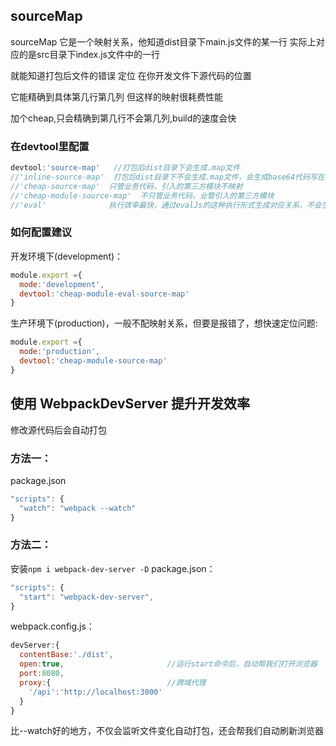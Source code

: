 ## sourceMap
sourceMap 它是一个映射关系，他知道dist目录下main.js文件的某一行
实际上对应的是src目录下index.js文件中的一行

就能知道打包后文件的错误 定位 在你开发文件下源代码的位置

它能精确到具体第几行第几列 但这样的映射很耗费性能

加个cheap,只会精确到第几行不会第几列,build的速度会快

### 在devtool里配置
```js
devtool:'source-map'   //打包后dist目录下会生成.map文件
//'inline-source-map'  打包后dist目录下不会生成.map文件，会生成base64代码写在打包后的js内
//'cheap-source-map'  只管业务代码，引入的第三方模块不映射
//'cheap-module-source-map'  不只管业务代码，业管引入的第三方模块
//'eval'              执行效率最快，通过evalJs的这种执行形式生成对应关系，不会生成.map文件 也不会生成base64代码 和其他的，比较复杂的情况下，提示可能不全面
```

### 如何配置建议
开发环境下(development)：
```js
module.export ={
  mode:'development',
  devtool:'cheap-module-eval-source-map'
}
```

生产环境下(production)，一般不配映射关系，但要是报错了，想快速定位问题:
```js
module.export ={
  mode:'production',
  devtool:'cheap-module-source-map'
}
```


## 使用 WebpackDevServer 提升开发效率
修改源代码后会自动打包
### 方法一：
package.json
```js
"scripts": {
  "watch": "webpack --watch"
}
```
### 方法二：
安装`npm i webpack-dev-server -D`
package.json：
```js
"scripts": {
  "start": "webpack-dev-server",
}
```

webpack.config.js：
```js
devServer:{
  contentBase:'./dist',
  open:true,                       //运行start命令后，自动帮我们打开浏览器
  port:8080,
  proxy:{                          //跨域代理
    '/api':'http://localhost:3000'
  }
}
```
比--watch好的地方，不仅会监听文件变化自动打包，还会帮我们自动刷新浏览器
